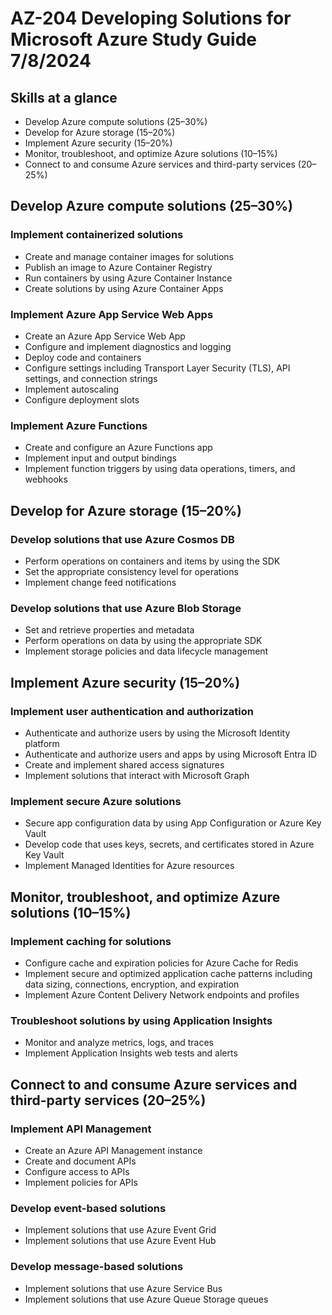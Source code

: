 # AZ-204 Developing Solutions for Microsoft Azure Study Guide 7/8/2024

## Skills at a glance

- Develop Azure compute solutions (25–30%)
- Develop for Azure storage (15–20%)
- Implement Azure security (15–20%)
- Monitor, troubleshoot, and optimize Azure solutions (10–15%)
- Connect to and consume Azure services and third-party services (20–25%)

## Develop Azure compute solutions (25–30%)

### Implement containerized solutions

- Create and manage container images for solutions
- Publish an image to Azure Container Registry
- Run containers by using Azure Container Instance
- Create solutions by using Azure Container Apps

### Implement Azure App Service Web Apps

- Create an Azure App Service Web App
- Configure and implement diagnostics and logging
- Deploy code and containers
- Configure settings including Transport Layer Security (TLS), API settings, and connection strings
- Implement autoscaling
- Configure deployment slots

### Implement Azure Functions

- Create and configure an Azure Functions app
- Implement input and output bindings
- Implement function triggers by using data operations, timers, and webhooks

## Develop for Azure storage (15–20%)

### Develop solutions that use Azure Cosmos DB

- Perform operations on containers and items by using the SDK
- Set the appropriate consistency level for operations
- Implement change feed notifications

### Develop solutions that use Azure Blob Storage

- Set and retrieve properties and metadata
- Perform operations on data by using the appropriate SDK
- Implement storage policies and data lifecycle management

## Implement Azure security (15–20%)

### Implement user authentication and authorization

- Authenticate and authorize users by using the Microsoft Identity platform
- Authenticate and authorize users and apps by using Microsoft Entra ID
- Create and implement shared access signatures
- Implement solutions that interact with Microsoft Graph

### Implement secure Azure solutions

- Secure app configuration data by using App Configuration or Azure Key Vault
- Develop code that uses keys, secrets, and certificates stored in Azure Key Vault
- Implement Managed Identities for Azure resources

## Monitor, troubleshoot, and optimize Azure solutions (10–15%)

### Implement caching for solutions

- Configure cache and expiration policies for Azure Cache for Redis
- Implement secure and optimized application cache patterns including data sizing, connections, encryption, and expiration
- Implement Azure Content Delivery Network endpoints and profiles

### Troubleshoot solutions by using Application Insights

- Monitor and analyze metrics, logs, and traces
- Implement Application Insights web tests and alerts

## Connect to and consume Azure services and third-party services (20–25%)

### Implement API Management

- Create an Azure API Management instance
- Create and document APIs
- Configure access to APIs
- Implement policies for APIs

### Develop event-based solutions

- Implement solutions that use Azure Event Grid
- Implement solutions that use Azure Event Hub

### Develop message-based solutions

- Implement solutions that use Azure Service Bus
- Implement solutions that use Azure Queue Storage queues
